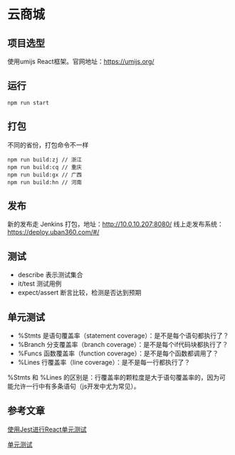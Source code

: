 # 云商城

## 项目选型

使用umijs React框架。官网地址：https://umijs.org/

## 运行

```
npm run start
```

## 打包

不同的省份，打包命令不一样

```
npm run build:zj // 浙江
npm run build:cq // 重庆
npm run build:gx // 广西
npm run build:hn // 河南
```

## 发布

新的发布走 Jenkins 打包，地址：http://10.0.10.207:8080/
线上走发布系统：https://deploy.uban360.com/#/

## 测试

-   describe 表示测试集合
-   it/test 测试用例
-   expect/assert 断言比较，检测是否达到预期

## 单元测试

-   %Stmts 是语句覆盖率（statement coverage）：是不是每个语句都执行了？
-   %Branch 分支覆盖率（branch coverage）：是不是每个if代码块都执行了？
-   %Funcs 函数覆盖率（function coverage）：是不是每个函数都调用了？
-   %Lines 行覆盖率（line coverage）：是不是每一行都执行了？

%Stmts 和 %Lines 的区别是：行覆盖率的颗粒度是大于语句覆盖率的，因为可能允许一行中有多条语句（js开发中尤为常见）。

## 参考文章

[使用Jest进行React单元测试](https://juejin.im/post/5b6c39bde51d45195c079d62)

[单元测试](https://www.yuque.com/ant-design/course/unittest)

